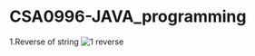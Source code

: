 # CSA0996-JAVA_programming
1.Reverse of string
![1 reverse](https://github.com/Mahija9/CSA0996-JAVA_programming/assets/112486504/9b8dd8f7-74df-4732-aa63-30dc31dc402e)
